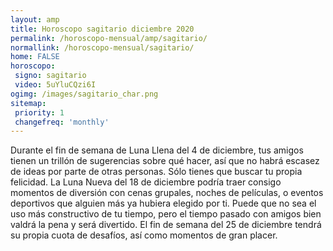 ```yaml
---
layout: amp
title: Horoscopo sagitario diciembre 2020 
permalink: /horoscopo-mensual/amp/sagitario/
normallink: /horoscopo-mensual/sagitario/
home: FALSE
horoscopo:
 signo: sagitario
 video: 5uYluCQzi6I
ogimg: /images/sagitario_char.png
sitemap:
 priority: 1
 changefreq: 'monthly'
---
```



Durante el fin de semana de Luna Llena del 4 de diciembre, tus amigos tienen un trillón de sugerencias sobre qué hacer, así que no habrá escasez de ideas por parte de otras personas. Sólo tienes que buscar tu propia felicidad. La Luna Nueva del 18 de diciembre podría traer consigo momentos de diversión con cenas grupales, noches de películas, o eventos deportivos que alguien más ya hubiera elegido por ti. Puede que no sea el uso más constructivo de tu tiempo, pero el tiempo pasado con amigos bien valdrá la pena y será divertido. El fin de semana del 25 de diciembre tendrá su propia cuota de desafíos, así como momentos de gran placer.